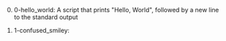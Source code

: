 0. 0-hello_world: A script that prints "Hello, World", followed by a new line to the standard output

1. 1-confused_smiley:

